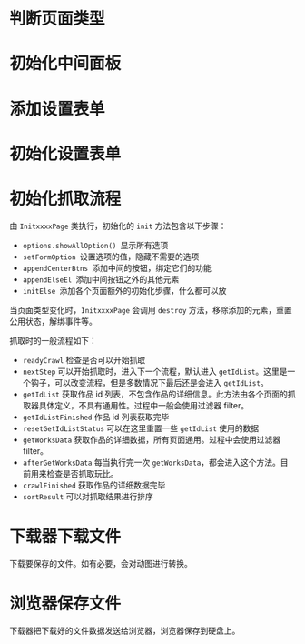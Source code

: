 # 判断页面类型

# 初始化中间面板

# 添加设置表单

# 初始化设置表单

# 初始化抓取流程

由 `InitxxxxPage` 类执行，初始化的 `init` 方法包含以下步骤：

- `options.showAllOption() `显示所有选项
- `setFormOption `设置选项的值，隐藏不需要的选项
- `appendCenterBtns `添加中间的按钮，绑定它们的功能
- `appendElseEl `添加中间按钮之外的其他元素
- `initElse `添加各个页面额外的初始化步骤，什么都可以放

当页面类型变化时，`InitxxxxPage` 会调用 `destroy` 方法，移除添加的元素，重置公用状态，解绑事件等。

抓取时的一般流程如下：

- `readyCrawl`  检查是否可以开始抓取
- `nextStep` 可以开始抓取时，进入下一个流程，默认进入 `getIdList`。这里是一个钩子，可以改变流程，但是多数情况下最后还是会进入 `getIdList`。
- `getIdList` 获取作品 id 列表，不包含作品的详细信息。此方法由各个页面的抓取器具体定义，不具有通用性。过程中一般会使用过滤器 filter。
- `getIdListFinished` 作品 id 列表获取完毕
- `resetGetIdListStatus` 可以在这里重置一些 `getIdList` 使用的数据
- `getWorksData` 获取作品的详细数据，所有页面通用。过程中会使用过滤器 filter。
- `afterGetWorksData` 每当执行完一次 `getWorksData`，都会进入这个方法。目前用来检查是否抓取玩比。
- `crawlFinished` 获取作品的详细数据完毕
- `sortResult` 可以对抓取结果进行排序

# 下载器下载文件

下载要保存的文件。如有必要，会对动图进行转换。

# 浏览器保存文件

下载器把下载好的文件数据发送给浏览器，浏览器保存到硬盘上。
